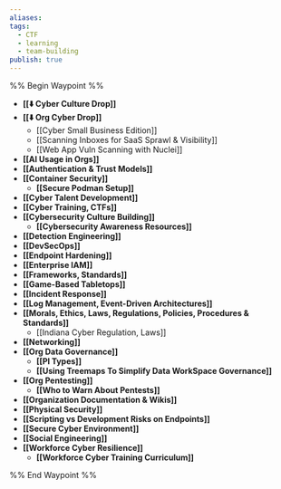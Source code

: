 ```yaml
---
aliases:
tags: 
  - CTF
  - learning
  - team-building
publish: true
---
```

%% Begin Waypoint %%
- **[[⬇️ Cyber Culture Drop]]**
- **[[⬇️ Org Cyber Drop]]**
	- [[Cyber Small Business Edition]]
	- [[Scanning Inboxes for SaaS Sprawl & Visibility]]
	- [[Web App Vuln Scanning with Nuclei]]
- **[[AI Usage in Orgs]]**
- **[[Authentication & Trust Models]]**
- **[[Container Security]]**
	- **[[Secure Podman Setup]]**
- **[[Cyber Talent Development]]**
- **[[Cyber Training, CTFs]]**
- **[[Cybersecurity Culture Building]]**
	- **[[Cybersecurity Awareness Resources]]**
- **[[Detection Engineering]]**
- **[[DevSecOps]]**
- **[[Endpoint Hardening]]**
- **[[Enterprise IAM]]**
- **[[Frameworks, Standards]]**
- **[[Game-Based Tabletops]]**
- **[[Incident Response]]**
- **[[Log Management, Event-Driven Architectures]]**
- **[[Morals, Ethics, Laws, Regulations, Policies, Procedures & Standards]]**
	- [[Indiana Cyber Regulation, Laws]]
- **[[Networking]]**
- **[[Org Data Governance]]**
	- **[[PI Types]]**
	- **[[Using Treemaps To Simplify Data WorkSpace Governance]]**
- **[[Org Pentesting]]**
	- **[[Who to Warn About Pentests]]**
- **[[Organization Documentation & Wikis]]**
- **[[Physical Security]]**
- **[[Scripting vs Development Risks on Endpoints]]**
- **[[Secure Cyber Environment]]**
- **[[Social Engineering]]**
- **[[Workforce Cyber Resilience]]**
	- **[[Workforce Cyber Training Curriculum]]**

%% End Waypoint %%